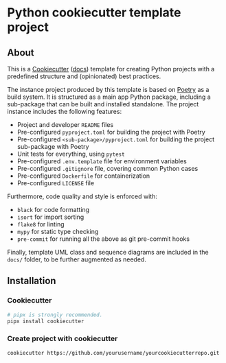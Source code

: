# Python cookiecutter template project

## About

This is a [Cookiecutter](https://github.com/cookiecutter/cookiecutter) ([docs](https://cookiecutter.readthedocs.io/en/stable/)) template for creating Python projects with a predefined structure and (opinionated) best practices.

The instance project produced by this template is based on [Poetry](https://python-poetry.org/) as a build system. It is structured as a main app Python package, including a sub-package that can be built and installed standalone. The project instance includes the following features:

- Project and developer `README` files
- Pre-configured `pyproject.toml` for building the project with Poetry
- Pre-configured `<sub-package>/pyproject.toml` for building the project sub-package with Poetry
- Unit tests for everything, using `pytest`
- Pre-configured `.env.template` file for environment variables
- Pre-configured `.gitignore` file, covering common Python cases
- Pre-configured `Dockerfile` for containerization
- Pre-configured `LICENSE` file

Furthermore, code quality and style is enforced with:

- `black` for code formatting
- `isort` for import sorting
- `flake8` for linting
- `mypy` for static type checking
- `pre-commit` for running all the above as git pre-commit hooks

Finally, template UML class and sequence diagrams are included in the `docs/` folder, to be further augmented as needed.

## Installation

### Cookiecutter

```bash
# pipx is strongly recommended.
pipx install cookiecutter
```

### Create project with cookiecutter

```bash
cookiecutter https://github.com/yourusername/yourcookiecutterrepo.git
```
